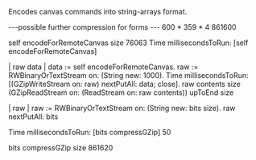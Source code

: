 Encodes canvas commands into string-arrays format.

---possible further compression for forms ---
600 * 359 * 4    861600

self encodeForRemoteCanvas size 76063
Time millisecondsToRun: [self encodeForRemoteCanvas]

| raw data |
data := self encodeForRemoteCanvas.
raw := RWBinaryOrTextStream on: (String new: 1000).
Time millisecondsToRun: [(GZipWriteStream on: raw) nextPutAll: data; close].
raw contents size
(GZipReadStream on: (ReadStream on: raw contents)) upToEnd size

| raw |
raw := RWBinaryOrTextStream on: (String new: bits size).
raw nextPutAll: bits

Time millisecondsToRun: [bits compressGZip]   50

bits compressGZip size 861620